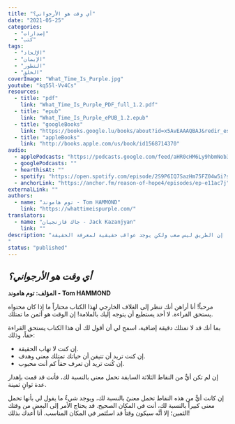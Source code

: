```yaml
---
title: "أي وقت هو الأرجواني؟"
date: "2021-05-25"
categories:
  - "إصدارات"
  - "كتب"
tags:
  - "الإلحاد"
  - "الإيمان"
  - "التطور"
  - "الخلق"
coverImage: "What_Time_Is_Purple.jpg"
youtube: "kq55l-Vv4Cs"
resources:
  - title: "pdf"
    link: "What_Time_Is_Purple_PDF_full_1.2.pdf"
  - title: "epub"
    link: "What_Time_Is_Purple_ePUB_1.2.epub"
  - title: "googleBooks"
    link: "https://books.google.lu/books/about?id=x5AvEAAAQBAJ&redir_esc=y&hl=de"
  - title: "appleBooks"
    link: "http://books.apple.com/us/book/id1568714370"
audio:
  - applePodcasts: "https://podcasts.google.com/feed/aHR0cHM6Ly9hbmNob3IuZm0vcy81MTVjMjljNC9wb2RjYXN0L3Jzcw==/episode/YTNjZGMyNWMtZGQ4Yi00ZTU5LTgwN2MtZTNlZTIyNjJhZTY4"
  - googlePodcasts: ""
  - hearthisAt: ""
  - spotify: "https://open.spotify.com/episode/2S9P6IQ7SazHm75FZ04w5i?si=PADQch8HSDKNj_LZz7AmVQ"
  - anchorLink: "https://anchor.fm/reason-of-hope4/episodes/ep-e11ac7j"
externalLink: ""
authors:
  - name: "توم هاموند - Tom HAMMOND"
    link: "https://whattimeispurple.com/"
translators:
  - name: "جاك قازنجيان - Jack Kazanjyan"
    link: ""
description: "بين الإلحاد والربوبية يضيع الكثير من الأشخاص معتقدين أنَّه لا يوجد سبيل لإنهاء هذه المعضلة أو الوصول إلى نتائج مقنعة، لكن هذا هروب من الواقع ومن تحمل المسؤولية. إن الطريق ليس صعب ولكن يوجد عواقب حقيقية لمعرفة الحقيقة.
"
status: "published"
---
```


## **_أي وقت هو الأرجواني؟_**

**المؤلف: توم هاموند - Tom HAMMOND**

مرحباً! أنا أراهن أنك تنظر إلى الغلاف الخارجي لهذا الكتاب محتاراً ما إذا كان محتواه يستحق القراءة. لا أحد يستطيع أن يتوجه إليك بالملامة! إن الوقت هو أثمن ما تمتلك.

بما أنك قد لا تمتلك دقيقة إضافية، اسمح لي أن أقول لك أن هذا الكتاب يستحق القراءة حقاً، وذلك:

- إن كنت لا تهاب الحقيقة.
- إن كنت تريد أن تتيقن أن حياتك تمتلك معنى وهدف.
- إن كُنت تريد أن تعرف حقاً كم أنت محبوب.

إن لم تكن أيٌّ من النقاط الثلاثة السابقة تحمل معنى بالنسبة لك، فأنت قد قمت بإهدار عدة ثوانٍ ثمينة.

إن كانت أيٌّ من هذه النقاط تحمل معنىً بالنسبة لك، ويوجد شيءٌ ما يقول لي بأنها تحمل معنى كبيراً بالنسبة لك، أنت في المكان الصحيح. قد يحتاج الأمر إلى البعض من وقتك الثمين؛ إلا أنَّه سيكون وقتاً قد استُثمر في المكان المناسب. أنا أعدك بذلك!
